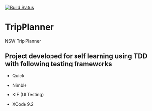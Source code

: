 [![Build Status](https://travis-ci.org/arslanraza/TripPlanner.svg?branch=master)](https://travis-ci.org/arslanraza/TripPlanner)

# TripPlanner

NSW Trip Planner

## Project developed for self learning using TDD with following testing frameworks

- Quick
- Nimble
- KIF (UI Testing)

- XCode 9.2
